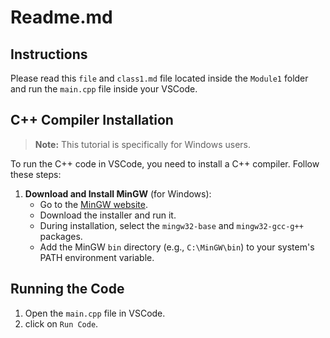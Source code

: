 # Readme.md

## Instructions

Please read this `file` and  `class1.md` file located inside the `Module1` folder and run the `main.cpp` file inside your VSCode.

## C++ Compiler Installation

> **Note:** This tutorial is specifically for Windows users.

To run the C++ code in VSCode, you need to install a C++ compiler. Follow these steps:

1. **Download and Install MinGW** (for Windows):
   - Go to the [MinGW website](https://sourceforge.net/projects/mingw/).
   - Download the installer and run it.
   - During installation, select the `mingw32-base` and `mingw32-gcc-g++` packages.
   - Add the MinGW `bin` directory (e.g., `C:\MinGW\bin`) to your system's PATH environment variable.


## Running the Code

1. Open the `main.cpp` file in VSCode.
2. click on `Run Code`.


